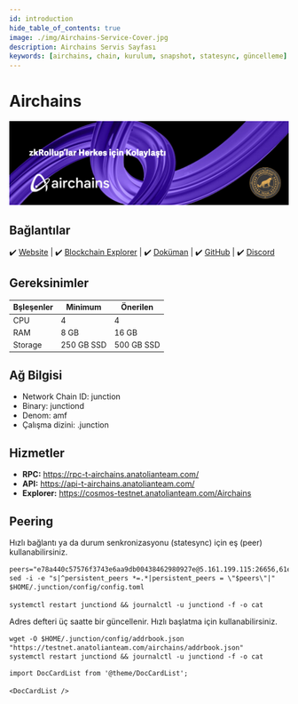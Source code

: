 ```yaml
---
id: introduction
hide_table_of_contents: true
image: ./img/Airchains-Service-Cover.jpg
description: Airchains Servis Sayfası
keywords: [airchains, chain, kurulum, snapshot, statesync, güncelleme]
---
```

# Airchains

![Airchains](./img/Airchains-Service.jpg)

## Bağlantılar
 ✔️ [Website](https://www.airchains.io) |
 ✔️ [Blockchain Explorer](https://cosmos-testnet.anatolianteam.com/Airchains) |
 ✔️ [Doküman](https://docs.airchains.io) |
 ✔️ [GitHub](https://github.com/airchains-network) |
 ✔️ [Discord](https://discord.gg/airchains)

## Gereksinimler

| Bşleşenler | Minimum | **Önerilen** |
| ------------ | ------------ | ------------ |
| CPU |	4 | 4 |
| RAM	| 8 GB | 16 GB |
| Storage	| 250 GB SSD | 500 GB SSD | 

## Ağ Bilgisi 

* Network Chain ID: junction
* Binary: junctiond
* Denom: amf
* Çalışma dizini: .junction

## Hizmetler
* **RPC:** https://rpc-t-airchains.anatolianteam.com/ 
* **API:** https://api-t-airchains.anatolianteam.com/
* **Explorer:** https://cosmos-testnet.anatolianteam.com/Airchains

## Peering
Hızlı bağlantı ya da durum senkronizasyonu (statesync) için eş (peer) kullanabilirsiniz.
```shell
peers="e78a440c57576f3743e6aa9db00438462980927e@5.161.199.115:26656,61e609631e8be6e04c43ed3d7bfef23c064dc912@[2a01:4f8:221:26e0::2]:43456,f786dcc80601ddd33ba98c609795083ba418d740@158.220.119.11:43456,0b1159b05e940a611b275fe0006070439e5b6e69@[2a03:cfc0:8000:13::b910:277f]:13756,c8f6b1a795a6d9cd2ec39faf277163a9711fc81b@38.242.194.19:43456,552d2a5c3d9889444f123d740a20237c89711109@109.199.96.143:43456,cc27f4e54a78b950adaf46e5413f92f5d53d2212@209.126.86.186:43456,f5b69a02abeb3340ccd266f049ed6aabc7c0ea88@94.72.114.150:43456,db38d672f66df4de01b26e1fa97e1632fbfb1bdf@173.249.57.190:26656,d9a5e20668955bdd5c2fc28cffd6f06e23794638@[2a01:4f8:10a:3a51::2]:43456"
sed -i -e "s|^persistent_peers *=.*|persistent_peers = \"$peers\"|" $HOME/.junction/config/config.toml

systemctl restart junctiond && journalctl -u junctiond -f -o cat
```
Adres defteri üç saatte bir güncellenir. Hızlı başlatma için kullanabilirsiniz.
```shell
wget -O $HOME/.junction/config/addrbook.json "https://testnet.anatolianteam.com/airchains/addrbook.json"
systemctl restart junctiond && journalctl -u junctiond -f -o cat
```

```mdx-code-block
import DocCardList from '@theme/DocCardList';

<DocCardList />
```
